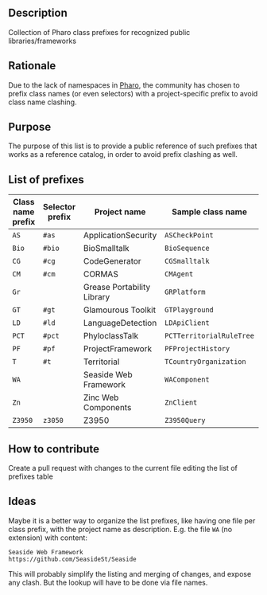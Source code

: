 ## Description
Collection of Pharo class prefixes for recognized public libraries/frameworks

## Rationale
Due to the lack of namespaces in [Pharo](https://pharo.org), the community has chosen to prefix class names (or even selectors) with a project-specific prefix to avoid class name clashing. 

## Purpose
The purpose of this list is to provide a public reference of such prefixes that works as a reference catalog, in order to avoid prefix clashing as well.

## List of prefixes

| Class name prefix | Selector prefix | Project name | Sample class name | Project/Repository URI | Other |
| ----------------- | --------------- | ------------ | ----------------- | ---------------------- | ----- |
| `AS` | `#as` | ApplicationSecurity | `ASCheckPoint` | https://github.com/hernanmd/ApplicationSecurity | |
| `Bio` | `#bio` | BioSmalltalk | `BioSequence` | https://github.com/hernanmd/BioSmalltalk | |
| `CG` | `#cg` | CodeGenerator | `CGSmalltalk` | https://github.com/hernanmd/CodeGenerator | |
| `CM` | `#cm` | CORMAS | `CMAgent` | https://github.com/cormas/cormas | |
| `Gr` | | Grease Portability Library | `GRPlatform` | 
| `GT` | `#gt` | Glamourous Toolkit | `GTPlayground` | https://github.com/feenkcom/gtoolkit | |
| `LD` | `#ld` | LanguageDetection | `LDApiClient` | https://github.com/hernanmd/LanguageDetection | |
| `PCT` | `#pct` | PhyloclassTalk | `PCTTerritorialRuleTree` | http://phyloclasstalk.github.io/ | |
| `PF` | `#pf` | ProjectFramework | `PFProjectHistory` | https://github.com/hernanmd/ProjectFramework | |
| `T` | `#t` | Territorial | `TCountryOrganization` | https://github.com/hernanmd/Territorial | |
| `WA` |  | Seaside Web Framework | `WAComponent` | https://github.com/SeasideSt/Seaside | |
| `Zn` |  | Zinc Web Components | `ZnClient` | https://github.com/svenvc/zinc | |
| `Z3950` | `z3050` | Z3950 | `Z3950Query` | https://github.com/hernanmd/Z3950 | |

## How to contribute
Create a pull request with changes to the current file editing the list of prefixes table


## Ideas
Maybe it is a better way to organize the list prefixes, like having one file per class prefix, with the project name as description.
E.g. the file `WA` (no extension) with content:
```
Seaside Web Framework
https://github.com/SeasideSt/Seaside
```

This will probably simplify the listing and merging of changes, and expose any clash. But the lookup will have to be done via file names.





